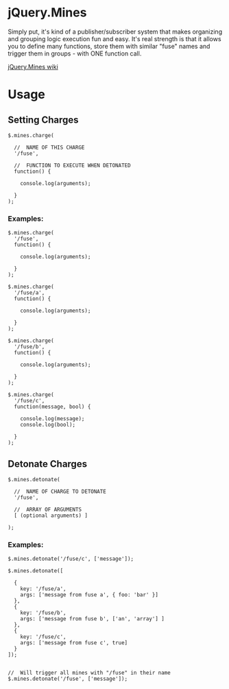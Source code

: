 # jQuery.Mines 


Simply put, it's kind of a publisher/subscriber system that makes organizing and grouping logic execution fun and easy. It's real strength is that it allows you to define many functions, store them with similar "fuse" names and trigger them in groups - with ONE function call.




[jQuery.Mines wiki](http://wiki.github.com/rwldrn/jQuery.Mines/ "jQuery.Mines wiki")









# Usage




## Setting Charges


	$.mines.charge(

	  //  NAME OF THIS CHARGE
	  '/fuse',

	  //  FUNCTION TO EXECUTE WHEN DETONATED
	  function() {
	    
	    console.log(arguments);
	    
	  }
	);


### Examples:


	$.mines.charge(
	  '/fuse',
	  function() {
	  
	    console.log(arguments);
	  
	  }
	);

	$.mines.charge(
	  '/fuse/a',
	  function() {
	  
	    console.log(arguments);
	  
	  }
	);

	$.mines.charge(
	  '/fuse/b',
	  function() {
	    
	    console.log(arguments);
	    
	  }
	);

	$.mines.charge(
	  '/fuse/c',
	  function(message, bool) {
	  
	    console.log(message);
	    console.log(bool);
	    
	  }
	);




## Detonate Charges



	$.mines.detonate(

	  //  NAME OF CHARGE TO DETONATE
	  '/fuse',

	  //  ARRAY OF ARGUMENTS
	  [ (optional arguments) ]

	);


### Examples:

	$.mines.detonate('/fuse/c', ['message']);

	$.mines.detonate([

	  {
	    key: '/fuse/a',
	    args: ['message from fuse a', { foo: 'bar' }]
	  },
	  {
	    key: '/fuse/b',
	    args: ['message from fuse b', ['an', 'array'] ]
	  },
	  {
	    key: '/fuse/c',
	    args: ['message from fuse c', true]
	  }
	]);
	
	
	//  Will trigger all mines with "/fuse" in their name
	$.mines.detonate('/fuse', ['message']);

		
